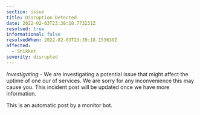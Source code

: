 ```yaml
---
section: issue
title: Disruption Detected
date: 2022-02-03T23:38:10.773231Z
resolved: true
informational: false
resolvedWhen: 2022-02-03T23:39:18.153639Z
affected:
  - Snikket
severity: disrupted
---
```

*Investigating* - We are investigating a potential issue that might affect the uptime of one our of services. We are sorry for any inconvenience this may cause you. This incident post will be updated once we have more information.

This is an automatic post by a monitor bot.
        